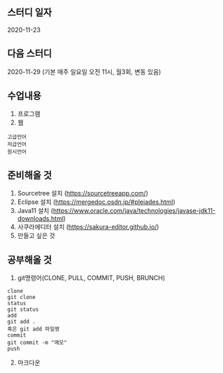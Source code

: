 스터디 일자
------
2020-11-23

다음 스터디
-----
2020-11-29 (기본 매주 일요일 오전 11시, 월3회, 변동 있음)

수업내용
------
1. 프로그램
2. 웹
```
고급언어
저급언어
원시언어
```
준비해올 것
-------
1. Sourcetree 설치 (https://sourcetreeapp.com/)
2. Eclipse 설치 (https://mergedoc.osdn.jp/#pleiades.html)
3. Java11 설치 (https://www.oracle.com/java/technologies/javase-jdk11-downloads.html)
4. 사쿠라에디터 설치 (https://sakura-editor.github.io/)
5. 만들고 싶은 것

공부해올 것
--------

1. git명령어(CLONE, PULL, COMMIT, PUSH, BRUNCH)
```
clone
git clone
status
git status
add
git add . 
혹은 git add 파일명
commit
git commit -m "메모"
push
```

2. 마크다운
